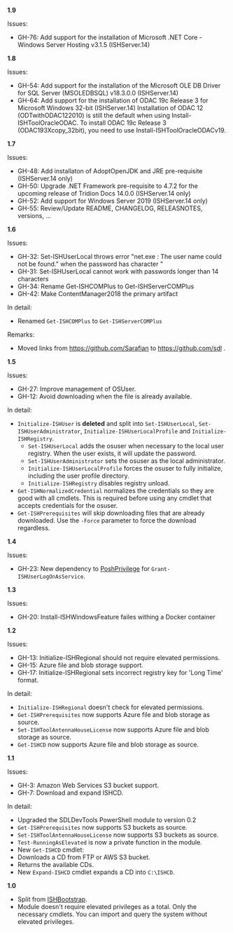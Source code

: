 **1.9**

Issues:
- GH-76: Add support for the installation of Microsoft .NET Core - Windows Server Hosting v3.1.5 (ISHServer.14)

**1.8**

Issues:
- GH-54: Add support for the installation of the Microsoft OLE DB Driver for SQL Server (MSOLEDBSQL) v18.3.0.0 (ISHServer.14)
- GH-64: Add support for the installation of ODAC 19c Release 3 for Microsoft Windows 32-bit (ISHServer.14)
         Installation of ODAC 12 (ODTwithODAC122010) is still the default when using Install-ISHToolOracleODAC.
         To install ODAC 19c Release 3 (ODAC193Xcopy_32bit), you need to use Install-ISHToolOracleODACv19.

**1.7**

Issues:
- GH-48: Add installaton of AdoptOpenJDK and JRE pre-requisite (ISHServer.14 only)
- GH-50: Upgrade .NET Framework pre-requisite to 4.7.2 for the upcoming release of Tridion Docs 14.0.0 (ISHServer.14 only)
- GH-52: Add support for Windows Server 2019 (ISHServer.14 only)
- GH-55: Review/Update README, CHANGELOG, RELEASNOTES, versions, ...

**1.6**

Issues:
- GH-32: Set-ISHUserLocal throws error "net.exe : The user name could not be found." when the password has character "
- GH-31: Set-ISHUserLocal cannot work with passwords longer than 14 characters
- GH-34: Rename Get-ISHCOMPlus to Get-ISHServerCOMPlus
- GH-42: Make ContentManager2018 the primary artifact

In detail:
- Renamed `Get-ISHCOMPlus` to `Get-ISHServerCOMPlus`

Remarks:
- Moved links from https://github.com/Sarafian to https://github.com/sdl .

**1.5**

Issues:
- GH-27: Improve management of OSUser.
- GH-12: Avoid downloading when the file is already available.

In detail:
- `Initialize-ISHUser` is **deleted** and split into `Set-ISHUserLocal`, `Set-ISHUserAdministrator`, `Initialize-ISHUserLocalProfile` and `Initialize-ISHRegistry`.
	- `Set-ISHUserLocal` adds the osuser when necessary to the local user registry. When the user exists, it will update the password.
	- `Set-ISHUserAdministrator` sets the osuser as the local administrator.
	- `Initialize-ISHUserLocalProfile` forces the osuser to fully initialize, including the user profile directory.
	- `Initialize-ISHRegistry` disables registry unload.
- `Get-ISHNormalizedCredential` normalizes the credentials so they are good with all cmdlets. This is required before using any cmdlet that accepts credentials for the osuser.
- `Get-ISHPrerequisites` will skip downloading files that are already downloaded. Use the `-Force` parameter to force the download regardless.

**1.4**

Issues:
- GH-23: New dependency to [PoshPrivilege](https://www.powershellgallery.com/packages/PoshPrivilege/) for `Grant-ISHUserLogOnAsService`.

**1.3**

Issues:

- GH-20: Install-ISHWindowsFeature failes withing a Docker container

**1.2**

Issues:
- GH-13: Initialize-ISHRegional should not require elevated permissions.
- GH-15: Azure file and blob storage support. 
- GH-17: Initialize-ISHRegional sets incorrect registry key for 'Long Time' format.

In detail:
- `Initialize-ISHRegional` doesn't check for elevated permissions.
- `Get-ISHPrerequisites` now supports Azure file and blob storage as source.
- `Set-ISHToolAntennaHouseLicense` now supports Azure file and blob storage as source.
- `Get-ISHCD` now supports Azure file and blob storage as source.

**1.1**

Issues:
- GH-3: Amazon Web Services S3 bucket support.
- GH-7: Download and expand ISHCD.

In detail:
- Upgraded the SDLDevTools PowerShell module to version 0.2
- `Get-ISHPrerequisites` now supports S3 buckets as source. 
- `Set-ISHToolAntennaHouseLicense` now supports S3 buckets as source.
- `Test-RunningAsElevated` is now a private function in the module.
-  New `Get-ISHCD` cmdlet:
  - Downloads a CD from FTP or AWS S3 bucket.
  - Returns the available CDs.
-  New `Expand-ISHCD` cmdlet expands a CD into `C:\ISHCD`.

**1.0**

- Split from [ISHBootstrap](https://github.com/Sarafian/ISHBootstrap).
- Module doesn't require elevated privileges as a total. Only the necessary cmdlets. You can import and query the system without elevated privileges.
